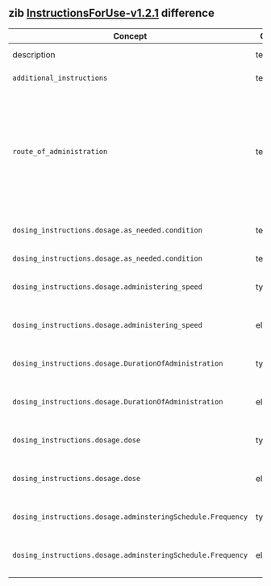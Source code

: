 ## zib [InstructionsForUse-v1.2.1](https://zibs.nl/wiki/InstructionsForUse-v1.2.1(2020EN)) difference

| Concept         | Category          | Description                             | 
|-----------------|-------------------|-----------------------------------------|
| description | textual | Removed guidance regarding Dutch codes. |
|`additional_instructions` | textual | Removed text regarding the G-standard. |
| `route_of_administration` | terminology | Replaced Dutch valueSet with the SNOMED hierarchy containing descendents of 284009009 (Route of administration value) ([zib ticket #1781](https://bits.nictiz.nl/browse/ZIB-1781)). Also renamed to originally used valueSet name RouteOfAdministration to RouteOfMedicationAdministration as there is an identically named valueSet (in HdBe-DrugUse) and to reuse it both here and in MedicationAdministration. |
| `dosing_instructions.dosage.as_needed.condition` | terminology | TO-DO: Replace Dutch valueSet with Belgium or international codes     ([zib ticket #1781](https://bits.nictiz.nl/browse/ZIB-1781)). |
| `dosing_instructions.dosage.as_needed.condition` | textual | Removed text regarding the specific Dutch codes. |
|`dosing_instructions.dosage.administering_speed` | type | Replaced type BackboneElement with Range type and added  HdBe-Range partial CBB. |
|`dosing_instructions.dosage.administering_speed` | element | Removed elements minimum_value, maximum_value and nominal_value as they are defined within the HdBe-Range. |
|`dosing_instructions.dosage.DurationOfAdministration` | type | Replaced type BackboneElement with Range type and added HdBe-TimeInterval partial CBB. |
|`dosing_instructions.dosage.DurationOfAdministration` | element | Removed elements start_date_time, end_date_time and duration as they are defined within the HdBe-TimeInterval. |
|`dosing_instructions.dosage.dose` | type | Replaced type BackboneElement with Range type and added HdBe-Range datatype CBB. |
|`dosing_instructions.dosage.dose` | element | Removed elements minimum_value, maximum_value and nominal_value as they are defined within the HdBe-Range. |
|`dosing_instructions.dosage.adminsteringSchedule.Frequency` | type | Replaced type BackboneElement with Range type and added HdBe-Range partial CBB. |
|`dosing_instructions.dosage.adminsteringSchedule.Frequency` | element | Removed elements minimum_value, maximum_value and nominal_value as they are defined within the HdBe-Range. |
